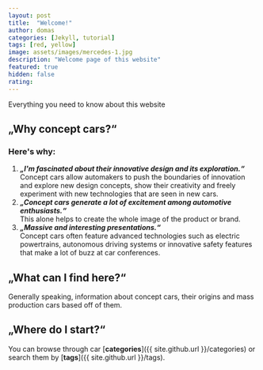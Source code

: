 ```yaml
---
layout: post
title:  "Welcome!"
author: domas
categories: [Jekyll, tutorial]
tags: [red, yellow]
image: assets/images/mercedes-1.jpg
description: "Welcome page of this website"
featured: true
hidden: false
rating:
---
```


Everything you need to know about this website

## „Why concept cars?“

### Here's why:
1. ***„I'm fascinated about their innovative design and its exploration.“***\
    Concept cars allow automakers to push the boundaries of innovation and explore new design concepts, show their creativity and freely experiment with new technologies that are seen in new cars.
2. ***„Concept cars generate a lot of excitement among automotive enthusiasts.“***\
    This alone helps to create the whole image of the product or brand. 
3. ***„Massive and interesting presentations.“***\
    Concept cars often feature advanced technologies such as electric powertrains, autonomous driving systems or innovative safety features that make a lot of buzz at car conferences.

## „What can I find here?“

Generally speaking, information about concept cars, their origins and mass production cars based off of them.

## „Where do I start?“

You can browse through car [**categories**]({{ site.github.url }}/categories) or search them by [**tags**]({{ site.github.url }}/tags).